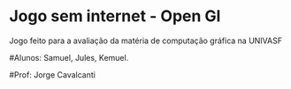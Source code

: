 # Jogo sem internet - Open Gl
Jogo feito para a avaliação da matéria de computação gráfica na UNIVASF 

#Alunos:
Samuel, Jules, Kemuel.

#Prof:
Jorge Cavalcanti
